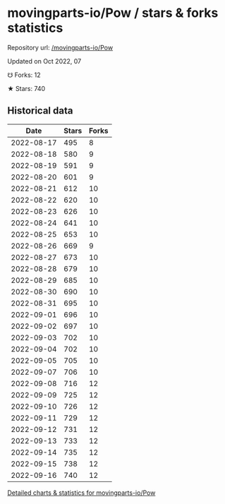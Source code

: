 # movingparts-io/Pow / stars & forks statistics

Repository url: [/movingparts-io/Pow](https://github.com/movingparts-io/Pow)

Updated on Oct 2022, 07

☋ Forks: 12

★ Stars: 740

## Historical data
| Date | Stars | Forks |
|------|-------|-------|
| 2022-08-17 | 495 | 8 | 
| 2022-08-18 | 580 | 9 | 
| 2022-08-19 | 591 | 9 | 
| 2022-08-20 | 601 | 9 | 
| 2022-08-21 | 612 | 10 | 
| 2022-08-22 | 620 | 10 | 
| 2022-08-23 | 626 | 10 | 
| 2022-08-24 | 641 | 10 | 
| 2022-08-25 | 653 | 10 | 
| 2022-08-26 | 669 | 9 | 
| 2022-08-27 | 673 | 10 | 
| 2022-08-28 | 679 | 10 | 
| 2022-08-29 | 685 | 10 | 
| 2022-08-30 | 690 | 10 | 
| 2022-08-31 | 695 | 10 | 
| 2022-09-01 | 696 | 10 | 
| 2022-09-02 | 697 | 10 | 
| 2022-09-03 | 702 | 10 | 
| 2022-09-04 | 702 | 10 | 
| 2022-09-05 | 705 | 10 | 
| 2022-09-07 | 706 | 10 | 
| 2022-09-08 | 716 | 12 | 
| 2022-09-09 | 725 | 12 | 
| 2022-09-10 | 726 | 12 | 
| 2022-09-11 | 729 | 12 | 
| 2022-09-12 | 731 | 12 | 
| 2022-09-13 | 733 | 12 | 
| 2022-09-14 | 735 | 12 | 
| 2022-09-15 | 738 | 12 | 
| 2022-09-16 | 740 | 12 | 


[Detailed charts & statistics for movingparts-io/Pow](https://reviewgithub.com/rep/movingparts-io/Pow)
